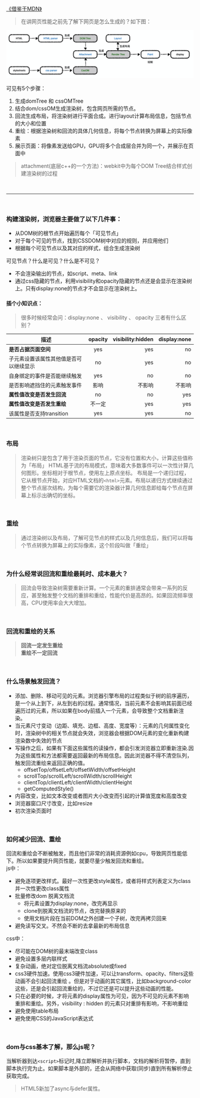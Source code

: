 





[《借鉴于MDN》](https://cloud.tencent.com/developer/article/1372962 "MDN")

> 在讲网页性能之前先了解下网页是怎么生成的？如下图：

![Alt text](./images/htmlRender/1.png)

可见有5个步骤：
1. 生成domTree 和 cssOMTree
2. 结合dom/cssOM生成渲染树，包含网页所需的节点。
3. 回流生成布局，将渲染树进行平面合成。进行layout计算布局信息，包括节点的大小和位置
4. 重绘：根据渲染树和回流的具体几何信息，将每个节点转换为屏幕上的实际像素
5. 展示页面：将像素发送给GPU，GPU将多个合成层合并为同一个，并展示在页面中

> attachment(底层c++的一个方法)：webkit中为每个DOM Tree结合样式创建渲染树的过程

<br/>

------

<br/>

### 构建渲染树，浏览器主要做了以下几件事：

- 从DOM树的根节点开始遍历每个「可见节点」
- 对于每个可见的节点，找到CSSDOM树中对应的规则，并应用他们
- 根据每个可见节点以及其对应的样式，组合生成渲染树

可见节点？什么是可见？什么是不可见？
- 不会渲染输出的节点，如script、meta、link
- 通过css隐藏的节点，利用visibility和opacity隐藏的节点还是会显示在渲染树上。只有display:none的节点才不会显示在渲染树上。


#### 插个小知识点：
> 很多时候经常会问：display:none 、 visibility 、 opacity 三者有什么区别？

| 描述  |     opacity      |  visibility:hidden  | display:none  |
|----------|:-----------------:|------------------:|-----------------:|
| <b>是否占据页面空间</b>  |     yes      |  yes  | no  |
| 子元素设置该属性其他值是否可以继续显示  |     no      |  yes  | no  |
| 自身绑定的事件是否能继续触发  |     yes      |  no  | no  |
| 是否影响遮挡住的元素触发事件  |     影响      |  不影响  | 不影响  |
| <b>属性值改变是否发生回流</b> |  no   |  no  | yes  |
| <b>属性值改变是否发生重绘</b>  |  不一定 |  yes  | yes  |
| 该属性是否支持transition  |     yes      |  yes  | no  |

<br/>

### 布局
> 渲染树只是包含了用于渲染页面的节点，它没有位置和大小，计算这些值称为「布局」
HTML基于流的布局模式，意味着大多数事件可以一次性计算几何图形。坐标相对于根节点，使用左上原点坐标。
布局是一个递归过程，它从根节点开始，对应HTML文档的`<html>`元素。布局以递归方式继续通过整个节点层次结构，为每个需要它的渲染器计算几何信息即给每个节点在屏幕上标示出确切的坐标。
<br/>

### 重绘
> 通过渲染树以及布局，了解可见节点的样式以及几何信息后，我们可以将每个节点转换为屏幕上的实际像素，这个阶段叫做「重绘」

<br/>


### 为什么经常说回流和重绘最耗时、成本最大？
> 回流会导致渲染树需要重新计算。一个元素的重排通常会带来一系列的反应，甚至触发整个文档的重排和重绘，性能代价是高昂的。如果回流频率很高，CPU使用率会大大增加。

<br/>


### 回流和重绘的关系
> <b>回流一定发生重绘</b><br/>
<b>重绘不一定回流</b>

<br/>

### 什么场景触发回流？

- 添加、删除、移动可见的元素。浏览器引擎布局的过程类似于树的前序遍历，是一个从上到下，从左到右的过程。通常情况，当前元素不会影响其前面已经遍历过的元素，所以如果在body前插入一个元素，会导致整个文档重新渲染。
- 当元素尺寸变动（边距、填充、边框、高度、宽度等）：元素的几何属性变化时，渲染树中的相关节点就会失效，浏览器会根据DOM元素的变化重新构建渲染数中失效的节点
- 写操作之后，如果有下面这些属性的读操作，都会引发浏览器立即重新渲染.因为这些属性和方法都需要返回最新的布局信息。因此浏览器不得不清空队列，触发回流重绘来返回正确的值。
    - offsetTop/offsetLeft/offsetWidth/offsetHeight
    - scrollTop/scrollLeft/scrollWidth/scrollHeight
    - clientTop/clientLeft/clientWidth/clientHeight
    - getComputedStyle()
- 内容改变，比如文本改变或者图片大小改变而引起的计算值宽度和高度改变
- 浏览器窗口尺寸改变，比如resize
- 初次渲染页面时

<br/>



### 如何减少回流、重绘
回流和重绘会不断被触发，而且他们非常的消耗资源例如cpu，导致网页性能低下。所以如果要提升网页性能，就要尽量少触发回流和重绘。
<br/>
js中：
- 避免逐项更改样式。最好一次性更改style属性，或者将样式列表定义为class并一次性更改class属性
- 批量修改dom 脱离文档流
    - 将元素设置为display:none，改完再显示
    - clone到脱离文档流的节点，改完替换原来的
    - 使用文档片段在当前DOM之外创建一个子树，改完再拷贝回来
- 避免读写交叉。不然会不断的去拿最新的布局信息

css中：
- 尽可能在DOM树的最末端改变class
- 避免设置多层内联样式
- 复杂动画，绝对定位脱离文档流absolute或fixed
- css3硬件加速。使用css3硬件加速，可以让transform、opacity、filters这些动画不会引起回流重绘 。但是对于动画的其它属性，比如background-color这些，还是会引起回流重绘的，不过它还是可以提升这些动画的性能。
- 只在必要的时候，才将元素的display属性为可见，因为不可见的元素不影响重排和重绘。另外，visibility : hidden 的元素只对重排有影响，不影响重绘
- 避免使用table布局
- 避免使用CSS的JavaScript表达式


<br/>


### dom与css基本了解，那么js呢？
当解析器到达`<script>`标记时,降立即解析并执行脚本，文档的解析将暂停，直到脚本执行完为止。如果脚本是外部的，还会从网络中获取(同步)直到所有解析停止获取完成。

> HTML5新加了async与defer属性。

